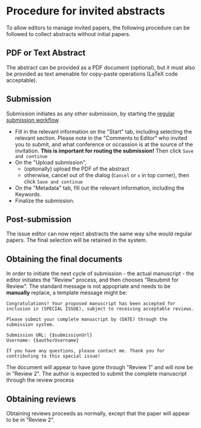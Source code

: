 # Procedure for invited abstracts

To allow editors to manage invited papers, the following procedure can be followed to collect abstracts without initial papers.

## PDF or Text Abstract
The abstract can be provided as a PDF document (optional), but it must also be provided as text amenable for copy-paste operations (LaTeX code acceptable).

## Submission
Submission initiates as any other submission, by starting the [regular submission workflow](https://journalprivacyconfidentiality.org/index.php/jpc/about/submissions). 

- Fill in the relevant information on the "Start" tab, including selecting the relevant section. Please note in the "Comments to Editor" who invited you to submit, and what conference or occassion is at the source of the invitation. **This is important for routing the submission!** Then click `Save and continue`
- On the "Upload submission",
  - (optionally) upload the PDF of the abstract
  - otherwise, cancel out of the dialog (`Cancel` or `x` in top corner), then click `Save and continue`
- On the "Metadata" tab, fill out the relevant information, including the Keywords.
- Finalize the submission.

## Post-submission
The issue editor can now  reject abstracts the same way s/he would regular papers. The final selection will be retained in the system.

## Obtaining the final documents
In order to initiate the next cycle of submission - the actual manuscript - the editor initiates the "Review" process, and then chooses "Resubmit for Review". The standard message is not appopriate and needs to be **manually** replace, a template message might be:

```
Congratulations! Your proposed manuscript has been accepted for inclusion in (SPECIAL ISSUE), subject to receiving acceptable reviews. 

Please submit your complete manuscript by (DATE) through the submission system.

Submission URL: {$submissionUrl}
Username: {$authorUsername}

If you have any questions, please contact me. Thank you for contributing to this special issue!
```

The document will appear to have gone through "Review 1" and will now be in "Review 2". The author is expected to submit the complete manuscript through the review process

## Obtaining reviews
Obtaining reviews proceeds as normally, except that the paper will appear to be in "Review 2".

